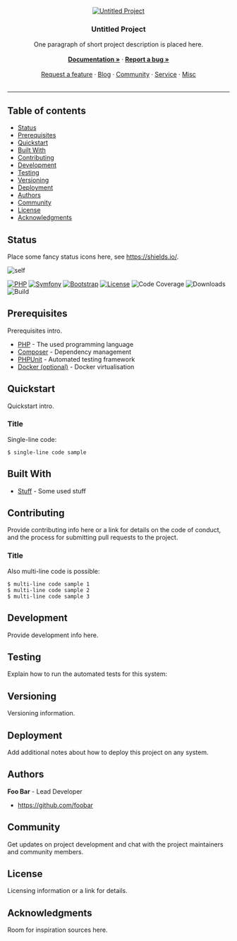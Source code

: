 <p align="center"><a href="https://github.com/foobar/untitled-project" target="_blank"><img src="https://dummyimage.com/96x96/888/fff&text=Untitled" alt="Untitled Project"></a></p><h3 align="center">Untitled Project</h3><p align="center">One paragraph of short project description is placed here.<br/><br/><a href="doc/" target="_blank"><strong>Documentation »</strong></a> · <a href="issues/new" target="_blank"><strong>Report a bug »</strong></a><br/><br/><a href="http://foo.net/feature/new" target="_blank">Request a feature</a> · <a href="http://foo.net/blog" target="_blank">Blog</a> · <a href="http://foo.net/community" target="_blank">Community</a> · <a href="http://foo.net/service" target="_blank">Service</a> · <a href="http://foo.net/misc" target="_blank">Misc</a><br/><br/></p><hr>

## Table of contents

- [Status](Status)
- [Prerequisites](Prerequisites)
- [Quickstart](Quickstart)
- [Built With](BuiltWith)
- [Contributing](Contributing)
- [Development](Development)
- [Testing](Testing)
- [Versioning](Versioning)
- [Deployment](Deployment)
- [Authors](Authors)
- [Community](Community)
- [License](License)
- [Acknowledgments](Acknowledgments)

## Status

Place some fancy status icons here, see https://shields.io/.

![self](https://img.shields.io/badge/foobar/untitled--project-0.0.1-322d2d.svg?&style=for-the-badge)

[![PHP](https://img.shields.io/badge/PHP-7.2-8892BF.svg?style=flat-square)](http://php.net/)
[![Symfony](https://img.shields.io/badge/Symfony-3.4-000000.svg?style=flat-square)](http://symfony.com/)
[![Bootstrap](https://img.shields.io/badge/Bootstrap-4.1-563d7c.svg?style=flat-square)](http://getbootstrap.com/)
[![License](https://img.shields.io/badge/License-MIT-1284bf.svg?style=flat-square)](LICENSE)
![Code Coverage](https://img.shields.io/badge/CodeCoverage-95/100-green.svg?style=flat-square)
![Downloads](https://img.shields.io/badge/Downloads-3.4M-red.svg?style=flat-square)
![Build](https://img.shields.io/badge/build-n/a-cc0000.svg?style=flat-square)

## Prerequisites

Prerequisites intro.

* [PHP](https://www.php.net/) - The used programming language
* [Composer](https://www.getcomposer.org/) - Dependency management
* [PHPUnit](https://phpunit.de/) - Automated testing framework
* [Docker (optional)](https://docker.io/) - Docker virtualisation

## Quickstart

Quickstart intro.

### Title

Single-line code:

```$ single-line code sample```

## Built With

* [Stuff](http://foo) - Some used stuff

## Contributing

Provide contributing info here or a link for details on the code of conduct, and the process for submitting pull requests to the project.

### Title

Also multi-line code is possible:

```
$ multi-line code sample 1
$ multi-line code sample 2
$ multi-line code sample 3
```

## Development

Provide development info here.

## Testing

Explain how to run the automated tests for this system:

## Versioning

Versioning information.

## Deployment

Add additional notes about how to deploy this project on any system.

## Authors

**Foo Bar** - Lead Developer
- <https://github.com/foobar>

## Community

Get updates on project development and chat with the project maintainers and community members.

## License

Licensing information or a link for details.

## Acknowledgments

Room for inspiration sources here.

